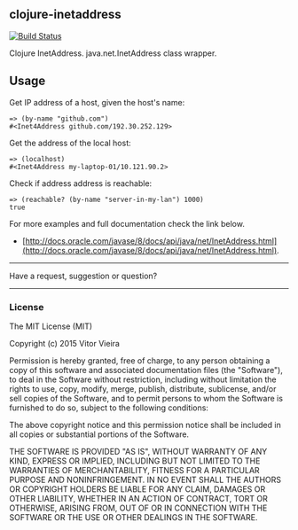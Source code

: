 clojure-inetaddress
--------------

[![Build Status](https://travis-ci.org/notvitor/clojure-inetaddress.svg?branch=master)](https://travis-ci.org/notvitor/clojure-inetaddress)

Clojure InetAddress. java.net.InetAddress class wrapper.


## Usage

Get IP address of a host, given the host's name:

    => (by-name "github.com")
    #<Inet4Address github.com/192.30.252.129>

Get the address of the local host:

    => (localhost)
    #<Inet4Address my-laptop-01/10.121.90.2>

Check if address address is reachable:

    => (reachable? (by-name "server-in-my-lan") 1000)
    true


For more examples and full documentation check the link below.
- [http://docs.oracle.com/javase/8/docs/api/java/net/InetAddress.html](http://docs.oracle.com/javase/8/docs/api/java/net/InetAddress.html).


---

Have a request, suggestion or question?

---

### License

The MIT License (MIT)

Copyright (c) 2015 Vitor Vieira

Permission is hereby granted, free of charge, to any person obtaining a copy
of this software and associated documentation files (the "Software"), to deal
in the Software without restriction, including without limitation the rights
to use, copy, modify, merge, publish, distribute, sublicense, and/or sell
copies of the Software, and to permit persons to whom the Software is
furnished to do so, subject to the following conditions:

The above copyright notice and this permission notice shall be included in all
copies or substantial portions of the Software.

THE SOFTWARE IS PROVIDED "AS IS", WITHOUT WARRANTY OF ANY KIND, EXPRESS OR
IMPLIED, INCLUDING BUT NOT LIMITED TO THE WARRANTIES OF MERCHANTABILITY,
FITNESS FOR A PARTICULAR PURPOSE AND NONINFRINGEMENT. IN NO EVENT SHALL THE
AUTHORS OR COPYRIGHT HOLDERS BE LIABLE FOR ANY CLAIM, DAMAGES OR OTHER
LIABILITY, WHETHER IN AN ACTION OF CONTRACT, TORT OR OTHERWISE, ARISING FROM,
OUT OF OR IN CONNECTION WITH THE SOFTWARE OR THE USE OR OTHER DEALINGS IN THE
SOFTWARE.
